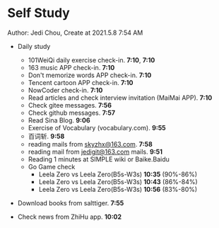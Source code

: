 # Self Study

Author: Jedi Chou, Create at 2021.5.8 7:54 AM

* Daily study
  * 101WeiQi daily exercise check-in. **7:10**, **7:10**
  * 163 music APP check-in. **7:10**
  * Don't memorize words APP check-in. **7:10**
  * Tencent cartoon APP check-in. **7:10**
  * NowCoder check-in. **7:10**
  * Read articles and check interview invitation (MaiMai APP). **7:10**
  * Check gitee messages. **7:56**
  * Check github messages. **7:57**
  * Read Sina Blog. **9:06**
  * Exercise of Vocabulary (vocabulary.com). **9:55**
  * 百词斩. **9:58**
  * reading mails from skyzhx@163.com. **7:58**
  * reading mail from jedigit@163.com mails. **9:51**
  * Reading 1 minutes at SIMPLE wiki or Baike.Baidu
  * Go Game check
    * Leela Zero vs Leela Zero(B5s-W3s) **10:35** (90%-86%)
    * Leela Zero vs Leela Zero(B5s-W3s) **10:43** (86%-84%)
    * Leela Zero vs Leela Zero(B5s-W3s) **10:56** (83%-80%)

* Download books from salttiger. **7:55**
* Check news from ZhiHu app. **10:02**
